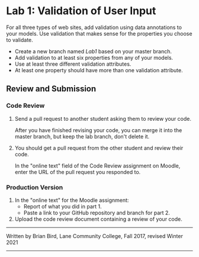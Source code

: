 # Lab 1: Validation of User Input

For all three types of web sites, add validation using data annotations to your models. Use validation that makes sense for the properties you choose to validate.

-   Create a new branch named *Lab1* based on your master branch.
-   Add validation to at least six properties from any of your models.
-   Use at least three different validation attributes.
-   At least one property should have more than one validation attribute.



## Review and Submission

### Code Review

1. Send a pull request to another student asking them to review your code.

   After you have finished revising your code, you can merge it into the master branch, but keep the lab branch, don't delete it.

2. You should get a pull request from the other student and review their code.

   In the "online text" field of the Code Review assignment on Moodle, enter the URL of the pull request you responded to.

### Production Version

1.  In the "online text" for the Moodle assignment:
    - Report of what you did in part 1.
    - Paste a link to your GitHub repository and branch for part 2.
2.  Upload the code review document containing a review of your code.



------

Written by Brian Bird, Lane Community College, Fall 2017, revised Winter 2021

------


